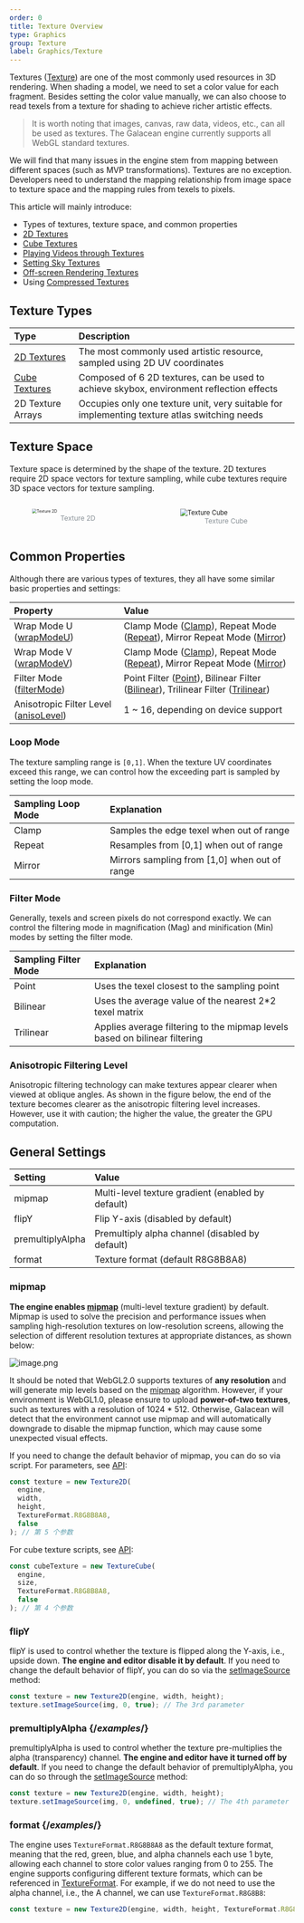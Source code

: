```yaml
---
order: 0
title: Texture Overview
type: Graphics
group: Texture
label: Graphics/Texture
---
```


Textures ([Texture](/en/apis/core/#Texture)) are one of the most commonly used resources in 3D rendering. When shading a model, we need to set a color value for each fragment. Besides setting the color value manually, we can also choose to read texels from a texture for shading to achieve richer artistic effects.

> It is worth noting that images, canvas, raw data, videos, etc., can all be used as textures. The Galacean engine currently supports all WebGL standard textures.

We will find that many issues in the engine stem from mapping between different spaces (such as MVP transformations). Textures are no exception. Developers need to understand the mapping relationship from image space to texture space and the mapping rules from texels to pixels.

This article will mainly introduce:

- Types of textures, texture space, and common properties
- [2D Textures](/en/docs/graphics/texture/2d/)
- [Cube Textures](/en/docs/graphics/texture/cube/)
- [Playing Videos through Textures](/en/docs/graphics/texture/2d/)
- [Setting Sky Textures](/en/docs/graphics/background/sky/)
- [Off-screen Rendering Textures](/en/docs/graphics/texture/rtt/)
- Using [Compressed Textures](/en/docs/graphics/texture/compression/)

## Texture Types

| Type                                     | Description                                                        |
| :--------------------------------------- | :----------------------------------------------------------------- |
| [2D Textures](/en/docs/graphics/texture/2d/)    | The most commonly used artistic resource, sampled using 2D UV coordinates                         |
| [Cube Textures](/en/docs/graphics/texture/cube/) | Composed of 6 2D textures, can be used to achieve skybox, environment reflection effects |
| 2D Texture Arrays                              | Occupies only one texture unit, very suitable for implementing texture atlas switching needs         |

## Texture Space

Texture space is determined by the shape of the texture. 2D textures require 2D space vectors for texture sampling, while cube textures require 3D space vectors for texture sampling.

<div style="display: flex; gap: 20px;">
  <figure style="flex:1;">
  <img alt="Texture 2D" src="https://mdn.alipayobjects.com/huamei_yo47yq/afts/img/A*lQ29R7W1ufsAAAAAAAAAAAAADhuCAQ/original" style="zoom:50%;" >
  <figcaption style="text-align:center; color: #889096;font-size:12px">Texture 2D</figcaption>
	</figure>
  <figure style="flex:1;">
    <img alt="Texture Cube" src="https://gw.alipayobjects.com/mdn/rms_d27172/afts/img/A*X752S5pQSB0AAAAAAAAAAAAAARQnAQ" style="zoom:80%;">
    <figcaption style="text-align:center; color: #889096;font-size:12px">Texture Cube</figcaption>
  </figure>
</div>

## Common Properties

Although there are various types of textures, they all have some similar basic properties and settings:

| Property                                                            | Value                                                                                                                                                                                         |
| :-------------------------------------------------------------- | :----------------------------------------------------------------------------------------------------------------------------------------------------------------------------------------- |
| Wrap Mode U ([wrapModeU](/en/apis/core/#Texture-wrapModeU))         | Clamp Mode ([Clamp](/en/apis/core/#TextureWrapMode-Clamp)), Repeat Mode ([Repeat](/en/apis/core/#TextureWrapMode-Repeat)), Mirror Repeat Mode ([Mirror](/en/apis/core/#TextureWrapMode-Mirror))               |
| Wrap Mode V ([wrapModeV](/en/apis/core/#Texture-wrapModeV))         | Clamp Mode ([Clamp](/en/apis/core/#TextureWrapMode-Clamp)), Repeat Mode ([Repeat](/en/apis/core/#TextureWrapMode-Repeat)), Mirror Repeat Mode ([Mirror](/en/apis/core/#TextureWrapMode-Mirror))               |
| Filter Mode ([filterMode](/en/apis/core/#Texture-filterMode))         | Point Filter ([Point](/en/apis/core/#TextureFilterMode-Point)), Bilinear Filter ([Bilinear](/en/apis/core/#TextureFilterMode-Bilinear)), Trilinear Filter ([Trilinear](/en/apis/core/#TextureFilterMode-Trilinear)) |
| Anisotropic Filter Level ([anisoLevel](/en/apis/core/#Texture-anisoLevel)) | 1 ~ 16, depending on device support                                                                                                                                                               |

### Loop Mode

The texture sampling range is `[0,1]`. When the texture UV coordinates exceed this range, we can control how the exceeding part is sampled by setting the loop mode.

| Sampling Loop Mode | Explanation                          |
| :----------------- | :----------------------------------- |
| Clamp              | Samples the edge texel when out of range |
| Repeat             | Resamples from [0,1] when out of range |
| Mirror             | Mirrors sampling from [1,0] when out of range |

<playground src="wrap-mode.ts"></playground>

### Filter Mode

Generally, texels and screen pixels do not correspond exactly. We can control the filtering mode in magnification (Mag) and minification (Min) modes by setting the filter mode.

| Sampling Filter Mode | Explanation                                                   |
| :------------------- | :------------------------------------------------------------ |
| Point                | Uses the texel closest to the sampling point                  |
| Bilinear             | Uses the average value of the nearest 2\*2 texel matrix       |
| Trilinear            | Applies average filtering to the mipmap levels based on bilinear filtering |

<playground src="filter-mode.ts"></playground>

### Anisotropic Filtering Level

Anisotropic filtering technology can make textures appear clearer when viewed at oblique angles. As shown in the figure below, the end of the texture becomes clearer as the anisotropic filtering level increases. However, use it with caution; the higher the value, the greater the GPU computation.

<playground src="texture-aniso.ts"></playground>

## General Settings

| Setting           | Value                        |
| :---------------- | :--------------------------- |
| mipmap            | Multi-level texture gradient (enabled by default) |
| flipY             | Flip Y-axis (disabled by default) |
| premultiplyAlpha  | Premultiply alpha channel (disabled by default) |
| format            | Texture format (default R8G8B8A8) |

### mipmap

**The engine enables [mipmap](/en/apis/core/#Texture-generateMipmaps)** (multi-level texture gradient) by default. Mipmap is used to solve the precision and performance issues when sampling high-resolution textures on low-resolution screens, allowing the selection of different resolution textures at appropriate distances, as shown below:

![image.png](https://gw.alipayobjects.com/mdn/rms_d27172/afts/img/A*mTBvTJ7Czt4AAAAAAAAAAAAAARQnAQ)

It should be noted that WebGL2.0 supports textures of **any resolution** and will generate mip levels based on the [mipmap](http://download.nvidia.com/developer/Papers/2005/NP2_Mipmapping/NP2_Mipmap_Creation.pdf) algorithm. However, if your environment is WebGL1.0, please ensure to upload **power-of-two textures**, such as textures with a resolution of 1024 \* 512. Otherwise, Galacean will detect that the environment cannot use mipmap and will automatically downgrade to disable the mipmap function, which may cause some unexpected visual effects.

If you need to change the default behavior of mipmap, you can do so via script. For parameters, see [API](/en/apis/core/#Texture2D-constructor):

```typescript
const texture = new Texture2D(
  engine,
  width,
  height,
  TextureFormat.R8G8B8A8,
  false
); // 第 5 个参数
```

For cube texture scripts, see [API](/en/apis/core/#TextureCube-constructor):

```typescript
const cubeTexture = new TextureCube(
  engine,
  size,
  TextureFormat.R8G8B8A8,
  false
); // 第 4 个参数
```

<playground src="texture-mipmap.ts"></playground>

### flipY

flipY is used to control whether the texture is flipped along the Y-axis, i.e., upside down. **The engine and editor disable it by default**. If you need to change the default behavior of flipY, you can do so via the [setImageSource](/en/apis/core/#Texture2D-setImageSource) method:

```typescript
const texture = new Texture2D(engine, width, height);
texture.setImageSource(img, 0, true); // The 3rd parameter
```

### premultiplyAlpha {/*examples*/}

premultiplyAlpha is used to control whether the texture pre-multiplies the alpha (transparency) channel. **The engine and editor have it turned off by default**. If you need to change the default behavior of premultiplyAlpha, you can do so through the [setImageSource](/en/apis/core/#Texture2D-setImageSource) method:

```typescript
const texture = new Texture2D(engine, width, height);
texture.setImageSource(img, 0, undefined, true); // The 4th parameter
```

### format {/*examples*/}

The engine uses `TextureFormat.R8G8B8A8` as the default texture format, meaning that the red, green, blue, and alpha channels each use 1 byte, allowing each channel to store color values ranging from 0 to 255. The engine supports configuring different texture formats, which can be referenced in [TextureFormat](/en/apis/core/#TextureFormat). For example, if we do not need to use the alpha channel, i.e., the A channel, we can use `TextureFormat.R8G8B8`:

```typescript
const texture = new Texture2D(engine, width, height, TextureFormat.R8G8B8);
```
```
